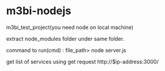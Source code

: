 # m3bi-nodejs
m3bi_test_project(you need node on local machine)

extract node_modules folder under same folder.


command to run(cmd) : file_path> node server.js

get list of services using  get request http://$ip-address:3000/

